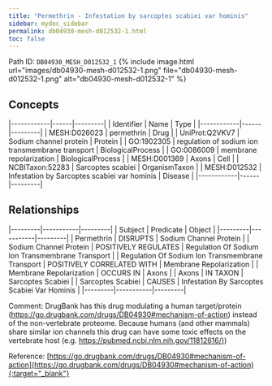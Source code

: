 ```yaml
---
title: "Permethrin - Infestation by sarcoptes scabiei var hominis"
sidebar: mydoc_sidebar
permalink: db04930-mesh-d012532-1.html
toc: false 
---
```



Path ID: `DB04930_MESH_D012532_1`
{% include image.html url="images/db04930-mesh-d012532-1.png" file="db04930-mesh-d012532-1.png" alt="db04930-mesh-d012532-1" %}

## Concepts

|------------|------|---------|
| Identifier | Name | Type    |
|------------|------|---------|
| MESH:D026023 | permethrin | Drug |
| UniProt:Q2VKV7 | Sodium channel protein | Protein |
| GO:1902305 | regulation of sodium ion transmembrane transport | BiologicalProcess |
| GO:0086009 | membrane repolarization | BiologicalProcess |
| MESH:D001369 | Axons | Cell |
| NCBITaxon:52283 | Sarcoptes scabiei | OrganismTaxon |
| MESH:D012532 | Infestation by Sarcoptes scabiei var hominis | Disease |
|------------|------|---------|

## Relationships

|---------|-----------|---------|
| Subject | Predicate | Object  |
|---------|-----------|---------|
| Permethrin | DISRUPTS | Sodium Channel Protein |
| Sodium Channel Protein | POSITIVELY REGULATES | Regulation Of Sodium Ion Transmembrane Transport |
| Regulation Of Sodium Ion Transmembrane Transport | POSITIVELY CORRELATED WITH | Membrane Repolarization |
| Membrane Repolarization | OCCURS IN | Axons |
| Axons | IN TAXON | Sarcoptes Scabiei |
| Sarcoptes Scabiei | CAUSES | Infestation By Sarcoptes Scabiei Var Hominis |
|---------|-----------|---------|

Comment: DrugBank has this drug modulating a human target/protein (https://go.drugbank.com/drugs/DB04930#mechanism-of-action) instead of the non-vertebrate proteome. Because humans (and other mammals) share similar ion channels this drug can have some toxic effects on the vertebrate host (e.g. [https://pubmed.ncbi.nlm.nih.gov/11812616/)](https://pubmed.ncbi.nlm.nih.gov/11812616/))

Reference: [https://go.drugbank.com/drugs/DB04930#mechanism-of-action](https://go.drugbank.com/drugs/DB04930#mechanism-of-action){:target="_blank"}